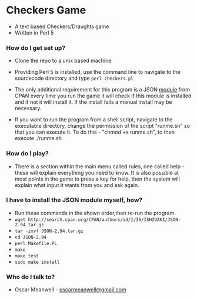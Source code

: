 # Checkers Game #

* A text based Checkers/Draughts game
* Written in Perl 5

### How do I get set up? ###

* Clone the repo to a unix based machine
* Providing Perl 5 is installed, use the command line to navigate to the sourcecode
  directory and type `perl checkers.pl`
* The only additional requirement for this program is a JSON [module](http://search.cpan.org/~ishigaki/JSON-2.94/lib/JSON.pm) from CPAN
  every time you run the game it will check if this module is installed and if
  not it will install it. If the install fails a manual install may be necessary.
 
* If you want to run the program from a shell script, navigate to the executable
  directory, change the permission of the script "runme.sh" so that you can execute
  it. To do this - "chmod +x runme.sh", to then execute ./runme.sh

### How do I play? ###
* There is a section within the main menu called rules, one called help - these will
  explain everything you need to know. It is also possible at most points in the game
  to press a key for help, then the system will explain what input it wants from you
  and ask again. 
  
### I have to install the JSON module myself, how? ###

* Run these commands in the shown order,then re-run the program.
* `wget http://search.cpan.org/CPAN/authors/id/I/IS/ISHIGAKI/JSON-2.94.tar.gz`
* `tar -zxvf JSON-2.94.tar.gz`
* `cd JSON-2.94`
* `perl Makefile.PL`
* `make`
* `make test`
* `sudo make install`

### Who do I talk to? ###

* Oscar Meanwell - oscarmeanwell@gmail.com
